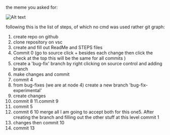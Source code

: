 the meme you asked for:

![Alt text](we-all-gonna-have-some-fun-v0-e4y7axjgrc1c1.webp)

following this is the list of steps, of which no cmd was used rather git graph:
1. create repo on github
2. clone repository on vsc
3. create and fill out ReadMe and STEPS files
4. Commit 0 (go to source click + besides each change then click the check at the top this will be the same for all commits )
5. create a 'bug-fix' branch by right clicking on source control and adding branch 
6. make changes and commit 
7. commit 4 
8. from bug-fixes (we are at node 4) create a new branch 'bug-fix-experimental'
9. create changes
10. commit 8
11.commit 9
8. commit 5
9. commit 6
10 merge all I am going to accept both for this one5. After creating the branch and filling out the other stuff at this level commit 1
6. changes then commit 10
7. commit 13